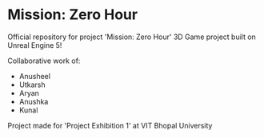 # Mission: Zero Hour

Official repository for project 'Mission: Zero Hour' 3D Game project built on Unreal Engine 5!

Collaborative work of:
- Anusheel
- Utkarsh
- Aryan
- Anushka
- Kunal

Project made for 'Project Exhibition 1' at VIT Bhopal University
